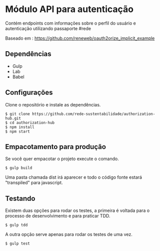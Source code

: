 Módulo API para autenticação
======================
Contém endpoints com informações sobre o perfil do usuário e autenticação utilizando passaporte #rede

Baseado em : https://github.com/reneweb/oauth2orize_implicit_example

Dependências
----------------

 - Gulp
 - Lab
 - Babel

Configurações
-----
Clone o repositório e instale as dependências.

    $ git clone https://github.com/rede-sustentabilidade/authorization-hub.git
    $ cd authorization-hub
    $ npm install
    $ npm start

Empacotamento para produção
------
Se você quer empacotar o projeto execute o comando.

    $ gulp build

Uma pasta chamada dist irá aparecer e todo o código fonte estará "transpiled" para javascript.

Testando
---------
Existem duas opções para rodar os testes, a primeira é voltada para o processo de desenvolvimento e para praticar TDD.

    $ gulp tdd

A outra opção serve apenas para rodar os testes de uma vez.

    $ gulp test
